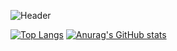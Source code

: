 ![Header](https://cdn.discordapp.com/attachments/902207809385533481/1160349157597397032/-2.png?ex=6534565d&is=6521e15d&hm=8deb6556445f4191f329d95d909784218269369459e02222a4452572523a5f4b&)

[![Top Langs](https://github-readme-stats.vercel.app/api/top-langs/?username=Finyi&langs_count=8)](https://github.com/anuraghazra/github-readme-stats)
[![Anurag's GitHub stats](https://github-readme-stats.vercel.app/api?username=Finyi)](https://github.com/anuraghazra/github-readme-stats)

